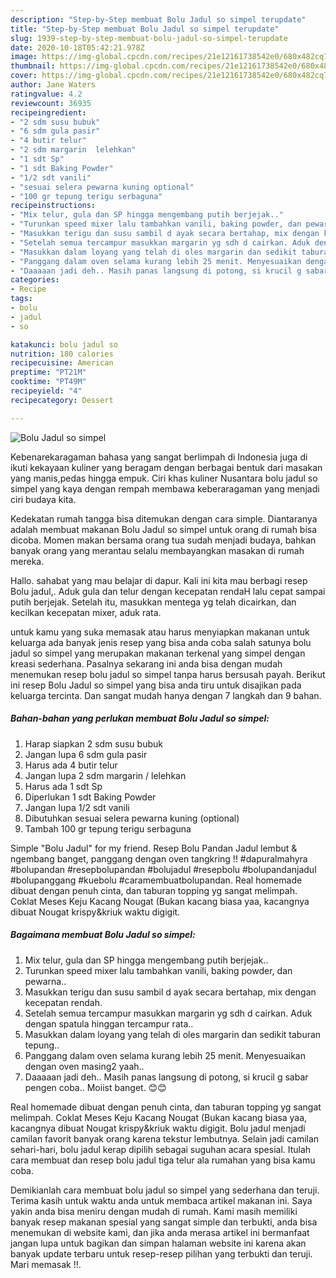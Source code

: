 ```yaml
---
description: "Step-by-Step membuat Bolu Jadul so simpel terupdate"
title: "Step-by-Step membuat Bolu Jadul so simpel terupdate"
slug: 1939-step-by-step-membuat-bolu-jadul-so-simpel-terupdate
date: 2020-10-18T05:42:21.978Z
image: https://img-global.cpcdn.com/recipes/21e12161738542e0/680x482cq70/bolu-jadul-so-simpel-foto-resep-utama.jpg
thumbnail: https://img-global.cpcdn.com/recipes/21e12161738542e0/680x482cq70/bolu-jadul-so-simpel-foto-resep-utama.jpg
cover: https://img-global.cpcdn.com/recipes/21e12161738542e0/680x482cq70/bolu-jadul-so-simpel-foto-resep-utama.jpg
author: Jane Waters
ratingvalue: 4.2
reviewcount: 36935
recipeingredient:
- "2 sdm susu bubuk"
- "6 sdm gula pasir"
- "4 butir telur"
- "2 sdm margarin  lelehkan"
- "1 sdt Sp"
- "1 sdt Baking Powder"
- "1/2 sdt vanili"
- "sesuai selera pewarna kuning optional"
- "100 gr tepung terigu serbaguna"
recipeinstructions:
- "Mix telur, gula dan SP hingga mengembang putih berjejak.."
- "Turunkan speed mixer lalu tambahkan vanili, baking powder, dan pewarna.."
- "Masukkan terigu dan susu sambil d ayak secara bertahap, mix dengan kecepatan rendah."
- "Setelah semua tercampur masukkan margarin yg sdh d cairkan. Aduk dengan spatula hinggan tercampur rata.."
- "Masukkan dalam loyang yang telah di oles margarin dan sedikit taburan tepung.."
- "Panggang dalam oven selama kurang lebih 25 menit. Menyesuaikan dengan oven masing2 yaah.."
- "Daaaaan jadi deh.. Masih panas langsung di potong, si krucil g sabar pengen coba.. Moiist banget. 😊😊"
categories:
- Recipe
tags:
- bolu
- jadul
- so

katakunci: bolu jadul so 
nutrition: 180 calories
recipecuisine: American
preptime: "PT21M"
cooktime: "PT49M"
recipeyield: "4"
recipecategory: Dessert

---
```



![Bolu Jadul so simpel](https://img-global.cpcdn.com/recipes/21e12161738542e0/680x482cq70/bolu-jadul-so-simpel-foto-resep-utama.jpg)

Kebenarekaragaman bahasa yang sangat berlimpah di Indonesia juga di ikuti kekayaan kuliner yang beragam dengan berbagai bentuk dari masakan yang manis,pedas hingga empuk. Ciri khas kuliner Nusantara bolu jadul so simpel yang kaya dengan rempah membawa keberaragaman yang menjadi ciri budaya kita.


Kedekatan rumah tangga bisa ditemukan dengan cara simple. Diantaranya adalah membuat makanan Bolu Jadul so simpel untuk orang di rumah bisa dicoba. Momen makan bersama orang tua sudah menjadi budaya, bahkan banyak orang yang merantau selalu membayangkan masakan di rumah mereka.

Hallo. sahabat yang mau belajar di dapur. Kali ini kita mau berbagi resep Bolu jadul,. Aduk gula dan telur dengan kecepatan rendaH lalu cepat sampai putih berjejak. Setelah itu, masukkan mentega yg telah dicairkan, dan kecilkan kecepatan mixer, aduk rata.

untuk kamu yang suka memasak atau harus menyiapkan makanan untuk keluarga ada banyak jenis resep yang bisa anda coba salah satunya bolu jadul so simpel yang merupakan makanan terkenal yang simpel dengan kreasi sederhana. Pasalnya sekarang ini anda bisa dengan mudah menemukan resep bolu jadul so simpel tanpa harus bersusah payah.
Berikut ini resep Bolu Jadul so simpel yang bisa anda tiru untuk disajikan pada keluarga tercinta. Dan sangat mudah hanya dengan 7 langkah dan 9 bahan.


<!--inarticleads1-->

##### Bahan-bahan yang perlukan membuat Bolu Jadul so simpel:

1. Harap siapkan 2 sdm susu bubuk
1. Jangan lupa 6 sdm gula pasir
1. Harus ada 4 butir telur
1. Jangan lupa 2 sdm margarin / lelehkan
1. Harus ada 1 sdt Sp
1. Diperlukan 1 sdt Baking Powder
1. Jangan lupa 1/2 sdt vanili
1. Dibutuhkan sesuai selera pewarna kuning (optional)
1. Tambah 100 gr tepung terigu serbaguna


Simple &#34;Bolu Jadul&#34; for my friend. Resep Bolu Pandan Jadul lembut &amp; ngembang banget, panggang dengan oven tangkring !! #dapuralmahyra #bolupandan #resepbolupandan #bolujadul #resepbolu #bolupandanjadul #bolupanggang #kuebolu #caramembuatbolupandan. Real homemade dibuat dengan penuh cinta, dan taburan topping yg sangat melimpah. Coklat Meses Keju Kacang Nougat (Bukan kacang biasa yaa, kacangnya dibuat Nougat krispy&amp;kriuk waktu digigit. 

<!--inarticleads2-->

##### Bagaimana membuat  Bolu Jadul so simpel:

1. Mix telur, gula dan SP hingga mengembang putih berjejak..
1. Turunkan speed mixer lalu tambahkan vanili, baking powder, dan pewarna..
1. Masukkan terigu dan susu sambil d ayak secara bertahap, mix dengan kecepatan rendah.
1. Setelah semua tercampur masukkan margarin yg sdh d cairkan. Aduk dengan spatula hinggan tercampur rata..
1. Masukkan dalam loyang yang telah di oles margarin dan sedikit taburan tepung..
1. Panggang dalam oven selama kurang lebih 25 menit. Menyesuaikan dengan oven masing2 yaah..
1. Daaaaan jadi deh.. Masih panas langsung di potong, si krucil g sabar pengen coba.. Moiist banget. 😊😊


Real homemade dibuat dengan penuh cinta, dan taburan topping yg sangat melimpah. Coklat Meses Keju Kacang Nougat (Bukan kacang biasa yaa, kacangnya dibuat Nougat krispy&amp;kriuk waktu digigit. Bolu jadul menjadi camilan favorit banyak orang karena tekstur lembutnya. Selain jadi camilan sehari-hari, bolu jadul kerap dipilih sebagai suguhan acara spesial. Itulah cara membuat dan resep bolu jadul tiga telur ala rumahan yang bisa kamu coba. 

Demikianlah cara membuat bolu jadul so simpel yang sederhana dan teruji. Terima kasih untuk waktu anda untuk membaca artikel makanan ini. Saya yakin anda bisa meniru dengan mudah di rumah. Kami masih memiliki banyak resep makanan spesial yang sangat simple dan terbukti, anda bisa menemukan di website kami, dan jika anda merasa artikel ini bermanfaat jangan lupa untuk bagikan dan simpan halaman website ini karena akan banyak update terbaru untuk resep-resep pilihan yang terbukti dan teruji. Mari memasak !!. 
